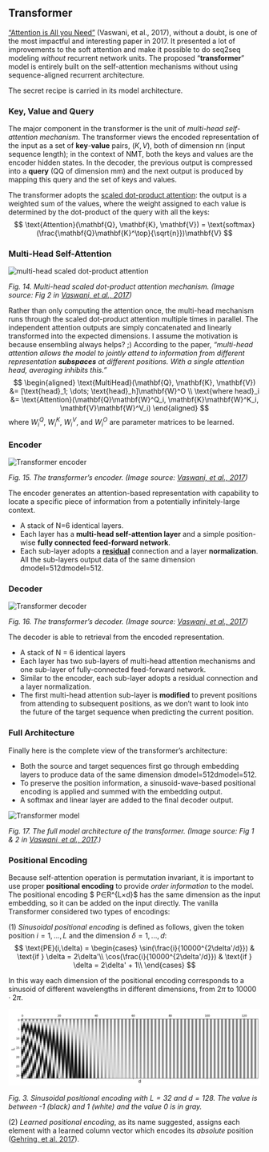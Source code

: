 ## Transformer

[“Attention is All you Need”](http://papers.nips.cc/paper/7181-attention-is-all-you-need.pdf) (Vaswani, et al., 2017), without a doubt, is one of the most impactful and interesting paper in 2017. It presented a lot of improvements to the soft attention and make it possible to do seq2seq modeling *without* recurrent network units. The proposed “**transformer**” model is entirely built on the self-attention mechanisms without using sequence-aligned recurrent architecture.

The secret recipe is carried in its model architecture.

### Key, Value and Query

The major component in the transformer is the unit of *multi-head self-attention mechanism*. The transformer views the encoded representation of the input as a set of **key**-**value** pairs, $(K,V)$, both of dimension nn (input sequence length); in the context of NMT, both the keys and values are the encoder hidden states. In the decoder, the previous output is compressed into a **query** (QQ of dimension mm) and the next output is produced by mapping this query and the set of keys and values.

The transformer adopts the [scaled dot-product attention](https://lilianweng.github.io/lil-log/2018/06/24/attention-attention.html#summary): the output is a weighted sum of the values, where the weight assigned to each value is determined by the dot-product of the query with all the keys:
$$
\text{Attention}(\mathbf{Q}, \mathbf{K}, \mathbf{V}) = \text{softmax}(\frac{\mathbf{Q}\mathbf{K}^\top}{\sqrt{n}})\mathbf{V}
$$


### Multi-Head Self-Attention

![multi-head scaled dot-product attention](https://lilianweng.github.io/lil-log/assets/images/multi-head-attention.png)

*Fig. 14. Multi-head scaled dot-product attention mechanism. (Image source: Fig 2 in [Vaswani, et al., 2017](http://papers.nips.cc/paper/7181-attention-is-all-you-need.pdf))*

Rather than only computing the attention once, the multi-head mechanism runs through the scaled dot-product attention multiple times in parallel. The independent attention outputs are simply concatenated and linearly transformed into the expected dimensions. I assume the motivation is because ensembling always helps? ;) According to the paper, *“multi-head attention allows the model to jointly attend to information from different representation **subspaces** at different positions. With a single attention head, averaging inhibits this.”*
$$
\begin{aligned}
\text{MultiHead}(\mathbf{Q}, \mathbf{K}, \mathbf{V}) &= [\text{head}_1; \dots; \text{head}_h]\mathbf{W}^O \\
\text{where head}_i &= \text{Attention}(\mathbf{Q}\mathbf{W}^Q_i, \mathbf{K}\mathbf{W}^K_i, \mathbf{V}\mathbf{W}^V_i)
\end{aligned}
$$
where $W^Q_i$, $W^K_i$, $W^V_i$, and $W^O_i$ are parameter matrices to be learned.



### Encoder

![Transformer encoder](https://lilianweng.github.io/lil-log/assets/images/transformer-encoder.png)

*Fig. 15. The transformer’s encoder. (Image source: [Vaswani, et al., 2017](http://papers.nips.cc/paper/7181-attention-is-all-you-need.pdf))*

The encoder generates an attention-based representation with capability to locate a specific piece of information from a potentially infinitely-large context.

- A stack of N=6 identical layers.
- Each layer has a **multi-head self-attention layer** and a simple position-wise **fully connected feed-forward network**.
- Each sub-layer adopts a [**residual**](https://arxiv.org/pdf/1512.03385.pdf) connection and a layer **normalization**. All the sub-layers output data of the same dimension dmodel=512dmodel=512.

### Decoder

![Transformer decoder](https://lilianweng.github.io/lil-log/assets/images/transformer-decoder.png)

*Fig. 16. The transformer’s decoder. (Image source: [Vaswani, et al., 2017](http://papers.nips.cc/paper/7181-attention-is-all-you-need.pdf))*

The decoder is able to retrieval from the encoded representation.

- A stack of N = 6 identical layers
- Each layer has two sub-layers of multi-head attention mechanisms and one sub-layer of fully-connected feed-forward network.
- Similar to the encoder, each sub-layer adopts a residual connection and a layer normalization.
- The first multi-head attention sub-layer is **modified** to prevent positions from attending to subsequent positions, as we don’t want to look into the future of the target sequence when predicting the current position.

### Full Architecture

Finally here is the complete view of the transformer’s architecture:

- Both the source and target sequences first go through embedding layers to produce data of the same dimension dmodel=512dmodel=512.
- To preserve the position information, a sinusoid-wave-based positional encoding is applied and summed with the embedding output.
- A softmax and linear layer are added to the final decoder output.

![Transformer model](https://lilianweng.github.io/lil-log/assets/images/transformer.png)

*Fig. 17. The full model architecture of the transformer. (Image source: Fig 1 & 2 in [Vaswani, et al., 2017](http://papers.nips.cc/paper/7181-attention-is-all-you-need.pdf).)*

### **Positional Encoding**

Because self-attention operation is permutation invariant, it is important to use proper **positional encoding** to provide *order information* to the model. The positional encoding  $ P∈R^{L×d}$ has the same dimension as the input embedding, so it can be added on the input directly. The vanilla Transformer considered two types of encodings:

(1) *Sinusoidal positional encoding* is defined as follows, given the token position $i=1,…,L$ and the dimension $δ=1,…,d$:
$$
\text{PE}(i,\delta) = 
\begin{cases}
\sin(\frac{i}{10000^{2\delta'/d}}) & \text{if } \delta = 2\delta'\\
\cos(\frac{i}{10000^{2\delta'/d}}) & \text{if } \delta = 2\delta' + 1\\
\end{cases}
$$


In this way each dimension of the positional encoding corresponds to a sinusoid of different wavelengths in different dimensions, from $2π$ to $10000⋅2π$.

![Transformer](Transformer.assets/sinoidual-positional-encoding.png)

*Fig. 3. Sinusoidal positional encoding with $L=32$ and $d=128$. The value is between -1 (black) and 1 (white) and the value 0 is in gray.*

(2) *Learned positional encoding*, as its name suggested, assigns each element with a learned column vector which encodes its *absolute* position ([Gehring, et al. 2017](https://arxiv.org/abs/1705.03122)).

